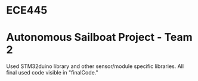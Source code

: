 # ECE445
# Autonomous Sailboat Project - Team 2
Used STM32duino library and other sensor/module specific libraries. All final used code visible in "finalCode."
